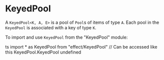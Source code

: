 # KeyedPool

A `KeyedPool<K, A, E>` is a pool of `Pool`s of items of type `A`. Each pool
in the `KeyedPool` is associated with a key of type `K`.

To import and use `KeyedPool` from the "KeyedPool" module:

ts
import \* as KeyedPool from "effect/KeyedPool"
// Can be accessed like this
KeyedPool.KeyedPool
undefined
